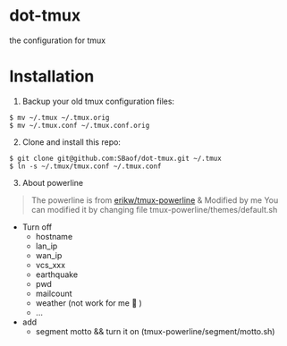 # dot-tmux
the configuration for tmux

# Installation
1. Backup your old tmux configuration files:

```
$ mv ~/.tmux ~/.tmux.orig
$ mv ~/.tmux.conf ~/.tmux.conf.orig
```

2. Clone and install this repo:

```
$ git clone git@github.com:SBaof/dot-tmux.git ~/.tmux
$ ln -s ~/.tmux/tmux.conf ~/.tmux.conf
```

3. About powerline

> The powerline is from [erikw/tmux-powerline](https://github.com/erikw/tmux-powerline) & Modified by me
> You can modified it by changing file tmux-powerline/themes/default.sh

* Turn off
    * hostname
    * lan_ip
    * wan_ip
    * vcs_xxx
    * earthquake
    * pwd
    * mailcount
    * weather (not work for me 👿 )
    * ...
* add
    * segment motto && turn it on (tmux-powerline/segment/motto.sh)


